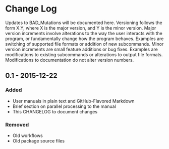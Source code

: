 # Change Log
Updates to BAD_Mutations will be documented here. Versioning follows the
form X.Y, where X is the major version, and Y is the minor version. Major
version increments involve alterations to the way the user interacts with the
program, or fundamentally change how the program behaves. Examples are
switching of supported file formats or addition of new subcommands. Minor
version increments are small feature additions or bug fixes. Examples are
modifications to existing subcommands or alterations to output file formats.
Modifications to documentation do not alter version numbers.

## 0.1 - 2015-12-22
### Added
- User manuals in plain text and GitHub-Flavored Markdown
- Brief section on parallel processing to the manual
- This CHANGELOG to document changes

### Removed
- Old workflows
- Old package source files
